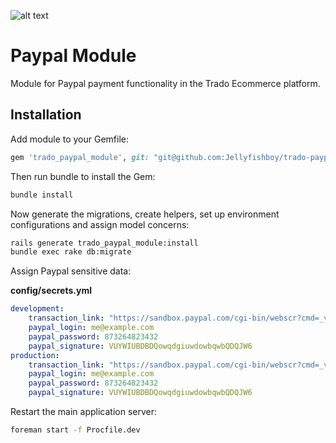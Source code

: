 ![alt text](http://cdn0.trado.io/trado-promo/assets/img/cropped.png "Trado")

# Paypal Module
Module for Paypal payment functionality in the Trado Ecommerce platform.

## Installation

Add module to your Gemfile:

```ruby
gem 'trado_paypal_module', git: "git@github.com:Jellyfishboy/trado-paypal-module.git
```

Then run bundle to install the Gem:

```sh
bundle install
```

Now generate the migrations, create helpers, set up environment configurations and assign model concerns:

```sh
rails generate trado_paypal_module:install
bundle exec rake db:migrate
```

Assign Paypal sensitive data:

**config/secrets.yml**

```yaml
development:
    transaction_link: "https://sandbox.paypal.com/cgi-bin/webscr?cmd=_view-a-trans&id="  
    paypal_login: me@example.com  
    paypal_password: 873264823432  
    paypal_signature: VUYWIUBDBDQowqdgiuwdowbqwbQDQJW6  
production:
    transaction_link: "https://sandbox.paypal.com/cgi-bin/webscr?cmd=_view-a-trans&id="  
    paypal_login: me@example.com  
    paypal_password: 873264823432  
    paypal_signature: VUYWIUBDBDQowqdgiuwdowbqwbQDQJW6  
```

Restart the main application server:

```sh
foreman start -f Procfile.dev
```



